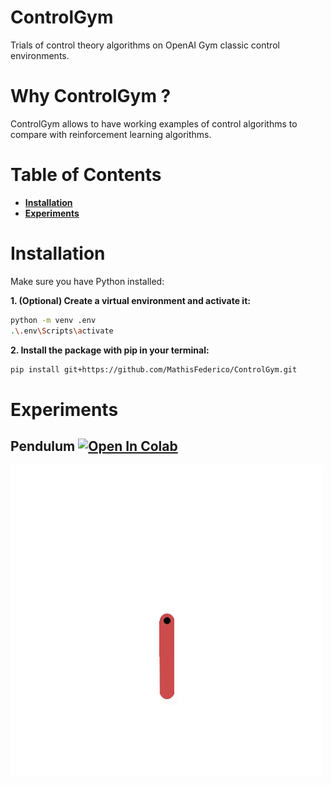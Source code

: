 # **ControlGym**

Trials of control theory algorithms on OpenAI Gym classic control environments.

# Why ControlGym ?

ControlGym allows to have working examples of control algorithms to compare with reinforcement learning algorithms.

# Table of Contents

-   [**Installation**](#installation)
-   [**Experiments**](#experiments)

# Installation

Make sure you have Python installed:

**1. (Optional) Create a virtual environment and activate it:**

```bash
python -m venv .env
.\.env\Scripts\activate
```

**2. Install the package with pip in your terminal:**

```bash
pip install git+https://github.com/MathisFederico/ControlGym.git
```

# Experiments

## Pendulum [![Open In Colab](https://colab.research.google.com/assets/colab-badge.svg)](https://colab.research.google.com/github/mathisfederico/controlgym/blob/master/notebooks/pendulum.ipynb)

![Swing up !](assets/pendulum_swing_up.gif)

